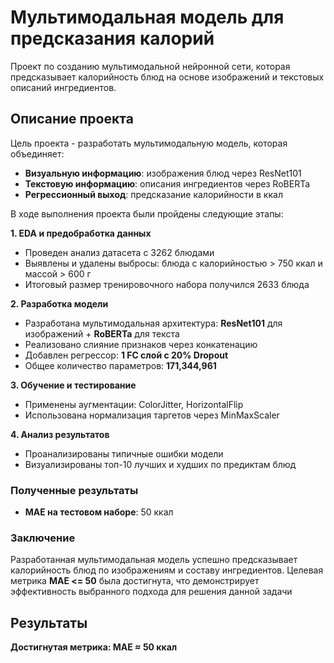 # Мультимодальная модель для предсказания калорий

Проект по созданию мультимодальной нейронной сети, которая предсказывает калорийность блюд на основе изображений и текстовых описаний ингредиентов.

## Описание проекта

Цель проекта - разработать мультимодальную модель, которая объединяет:
- **Визуальную информацию**: изображения блюд через ResNet101
- **Текстовую информацию**: описания ингредиентов через RoBERTa
- **Регрессионный выход**: предсказание калорийности в ккал


В ходе выполнения проекта были пройдены следующие этапы:

**1. EDA и предобработка данных**
- Проведен анализ датасета с 3262 блюдами
- Выявлены и удалены выбросы: блюда с калорийностью > 750 ккал и массой > 600 г
- Итоговый размер тренировочного набора получился 2633 блюда

**2. Разработка модели**
- Разработана мультимодальная архитектура: **ResNet101** для изображений + **RoBERTa** для текста
- Реализовано слияние признаков через конкатенацию
- Добавлен регрессор: **1 FC слой с 20% Dropout**
- Общее количество параметров: **171,344,961**

**3. Обучение и тестирование**
- Применены аугментации: ColorJitter, HorizontalFlip
- Использована нормализация таргетов через MinMaxScaler

**4. Анализ результатов**
- Проанализированы типичные ошибки модели
- Визуализированы топ-10 лучших и худших по предиктам блюд

### Полученные результаты
- **MAE на тестовом наборе**: 50 ккал

### Заключение
Разработанная мультимодальная модель успешно предсказывает калорийность блюд по изображениям и составу ингредиентов. Целевая метрика **MAE <= 50** была достигнута, что  демонстрирует эффективность выбранного подхода для решения данной задачи


## Результаты

**Достигнутая метрика: MAE ≈ 50 ккал**